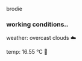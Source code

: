brodie

<!--weather_start-->
### working conditions..

weather: overcast clouds ☁️

temp: 16.55 °C 👕

<!--weather_end-->
